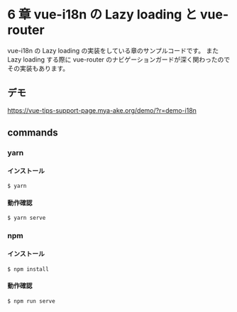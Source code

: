 # 6 章 vue-i18n の Lazy loading と vue-router

vue-i18n の Lazy loading の実装をしている章のサンプルコードです。
また Lazy loading する際に vue-router のナビゲーションガードが深く関わったのでその実装もあります。

## デモ

https://vue-tips-support-page.mya-ake.org/demo/?r=demo-i18n

## commands

### yarn

#### インストール

```
$ yarn
```

#### 動作確認

```
$ yarn serve
```

### npm

#### インストール

```
$ npm install
```

#### 動作確認

```
$ npm run serve
```
